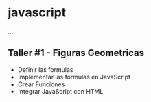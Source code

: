 # javascript

...

## Taller #1 - Figuras Geometricas

- Definir las formulas
- Implementar las formulas en JavaScript
- Crear Funciones
- Integrar JavaScript con HTML
